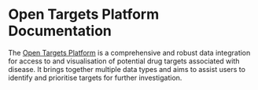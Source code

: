 # Open Targets Platform Documentation

The [Open Targets Platform](https://www.targetvalidation.org) is a comprehensive and robust data integration for access to and visualisation of potential drug targets associated with disease. It brings together multiple data types and aims to assist users to identify and prioritise targets for further investigation.



